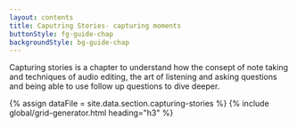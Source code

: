 ```yaml
---
layout: contents
title: Caputring Stories- capturing moments
buttonStyle: fg-guide-chap
backgroundStyle: bg-guide-chap
---    
```


Capturing stories is a chapter to understand how the consept of note taking and techniques of audio editing, the art of listening and asking questions and being able to use follow up questions to dive deeper.

{% assign dataFile = site.data.section.capturing-stories %}
{% include global/grid-generator.html heading="h3" %}